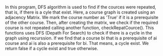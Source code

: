 In this program, DFS algorithm is used to find if the cources were repeated, that is, if there is a cyle that exist. Here, a course graph is created using an adjacency Matrix. We mark the course number as 'True' if it is a prerequisite of the other course. Then, after creating the matrix, we check if the required course is not repeated calling another function, checkRepatCource(). This functions uses DFS (Depath For Search) to check if there is a cycle in the graph using recurssion. If we find that a course bi that is a prerequisite of ai course and ai is also a prerequisite for bi. That means, a cycle exist. We return false if a cycle exist and true otherwise.
